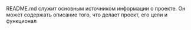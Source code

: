  README.md служит основным источником информации о проекте. Он может содержать описание того, что делает проект, его цели и функционал
